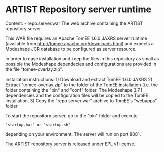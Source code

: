 ARTIST Repository server runtime
================================

Content:
    - repo.server.war
      The web archive containing the ARTIST repository server

This WAR file requires an Apache TomEE 1.6.0 JAXRS server runtime 
(available from http://tomee.apache.org/downloads.html) and expects
a Modeshape JCR database to be configured as server resource. 

In order to ease installation and keep the files in this repository
as small as possible the Modeshape dependecies and configurations are 
provided in the file "tomee-overlay.zip".

Installation instructions:
    1) Download and extract TomEE 1.6.0 JAXRS
    2) Extract "tomee-overlay.zip" to the folder of the TomEE installation 
       (i.e. the folder containing the "bin" and "conf" folder. 
       The Modeshape 3.7.1 dependencies and the configuration files 
       will be copied to the TomEE installation.
    3) Copy the "repo.server.war" archive to TomEE's "webapps" folder

To start the repository server, go to the "bin" folder and execute 

    "startup.bat" or "startup.sh" 

depending on your environment. The server will run on port 8081.

The ARTIST repository server is released under EPL v1 license.
